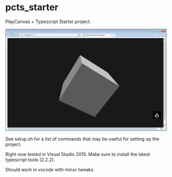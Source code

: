 # pcts_starter
PlayCanvas + Typescript Starter project. 

![ScreenShot](/docs/screenshot.png)

See setup.sh for a list of commands that may be useful for setting up the project.

Right now tested in Visual Studio 2015. Make sure to install the latest typescript tools (2.2.2). 

Should work in vscode with minor tweaks.


